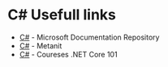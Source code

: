 # C# Usefull links 

- [C#](https://docs.microsoft.com/ru-ru/dotnet) - Microsoft Documentation Repository
- [C#](https://metanit.com/sharp) - Metanit
- [C#](https://www.youtube.com/channel/UCvtT19MZW8dq5Wwfu6B0oxw/playlists) - Coureses  .NET Core 101
